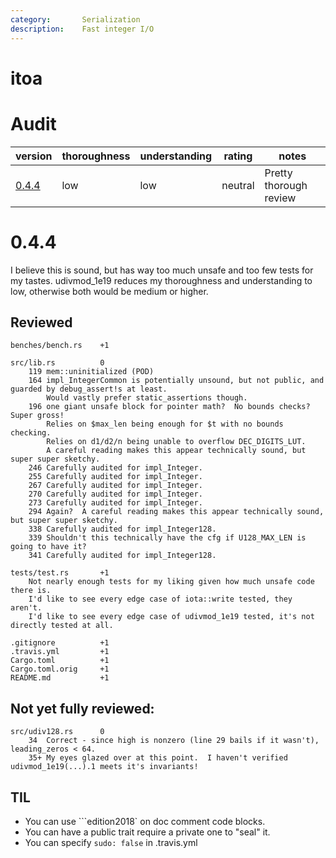 ```yaml
---
category:       Serialization
description:    Fast integer I/O
---
```


# itoa

# Audit

| version   | thoroughness | understanding | rating | notes |
| --------- | ------------ | ------------- | ------ | ----- |
| [0.4.4]   | low | low | neutral | Pretty thorough review

[0.4.4]: #044



# 0.4.4

I believe this is sound, but has way too much unsafe and too few tests for my tastes.
udivmod_1e19 reduces my thoroughness and understanding to low, otherwise both would be medium or higher.

## Reviewed

```
benches/bench.rs    +1

src/lib.rs          0
    119 mem::uninitialized (POD)
    164 impl_IntegerCommon is potentially unsound, but not public, and guarded by debug_assert!s at least.
        Would vastly prefer static_assertions though.
    196 one giant unsafe block for pointer math?  No bounds checks?  Super gross!
        Relies on $max_len being enough for $t with no bounds checking.
        Relies on d1/d2/n being unable to overflow DEC_DIGITS_LUT.
        A careful reading makes this appear technically sound, but super super sketchy.
    246 Carefully audited for impl_Integer.
    255 Carefully audited for impl_Integer.
    267 Carefully audited for impl_Integer.
    270 Carefully audited for impl_Integer.
    273 Carefully audited for impl_Integer.
    294 Again?  A careful reading makes this appear technically sound, but super super sketchy.
    338 Carefully audited for impl_Integer128.
    339 Shouldn't this technically have the cfg if U128_MAX_LEN is going to have it?
    341 Carefully audited for impl_Integer128.

tests/test.rs       +1
    Not nearly enough tests for my liking given how much unsafe code there is.
    I'd like to see every edge case of iota::write tested, they aren't.
    I'd like to see every edge case of udivmod_1e19 tested, it's not directly tested at all.

.gitignore          +1
.travis.yml         +1
Cargo.toml          +1
Cargo.toml.orig     +1
README.md           +1
```

## Not yet fully reviewed:

```
src/udiv128.rs      0
    34  Correct - since high is nonzero (line 29 bails if it wasn't), leading_zeros < 64.
    35+ My eyes glazed over at this point.  I haven't verified udivmod_1e19(...).1 meets it's invariants!
```

## TIL

- You can use \`\`\`edition2018\` on doc comment code blocks.
- You can have a public trait require a private one to "seal" it.
- You can specify `sudo: false` in .travis.yml
